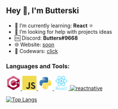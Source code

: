 ## Hey 👋, I'm Butterski
#### 


- 🌱 I’m currently learning:  **React** ⚛️ 
- 🤔 I’m looking for help with projects ideas
- 🆒 Discord: **Butters#9668**
- 🌐 Website: [soon](https://github.com/Butterski)
- 🛑 Codewars: [click](https://www.codewars.com/users/Butterski)

<h3 align="left">Languages and Tools:</h3>
<p align="left"> <a href="https://www.w3schools.com/cpp/" target="_blank"> <img src="https://raw.githubusercontent.com/devicons/devicon/master/icons/cplusplus/cplusplus-original.svg" alt="cplusplus" width="40" height="40"/> </a> <a href="https://developer.mozilla.org/en-US/docs/Web/JavaScript" target="_blank"> <img src="https://raw.githubusercontent.com/devicons/devicon/master/icons/javascript/javascript-original.svg" alt="javascript" width="40" height="40"/> </a> <a href="https://www.python.org" target="_blank"> <img src="https://raw.githubusercontent.com/devicons/devicon/master/icons/python/python-original.svg" alt="python" width="40" height="40"/> </a> <a href="https://reactjs.org/" target="_blank"> <img src="https://raw.githubusercontent.com/devicons/devicon/master/icons/react/react-original-wordmark.svg" alt="react" width="40" height="40"/> </a> <a href="https://reactnative.dev/" target="_blank"> <img src="https://reactnative.dev/img/header_logo.svg" alt="reactnative" width="40" height="40"/> </a> </p>

[![Top Langs](https://github-readme-stats.vercel.app/api/top-langs/?username=butterski&layout=compact)](https://github.com/anuraghazra/github-readme-stats)



